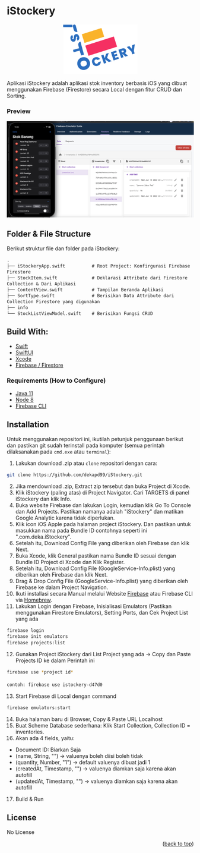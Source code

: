 # iStockery

<!-- ABOUT THE PROJECT -->
<p align="center">
  <a href="#" target="_blank"><img src="iStockery.png" width="200"></a>
</p>

Aplikasi iStockery adalah aplikasi stok inventory berbasis iOS yang dibuat menggunakan Firebase (Firestore) secara Local dengan fitur CRUD dan Sorting.

### Preview
<p align="center">
    <a href="#" target="_blank"><img src="1.png" width="auto"></a>
</p>

<!-- ABOUT THE FILE & FOLDER STRUCTURE -->
## Folder & File Structure
Berikut struktur file dan folder pada iStockery:

    .
    ├── iStockeryApp.swift          # Root Project: Konfirgurasi Firebase Firestore
    ├── StockItem.swift             # Deklarasi Attribute dari Firestore Collection & Dari Aplikasi
    ├── ContentView.swift           # Tampilan Beranda Aplikasi
    ├── SortType.swift              # Berisikan Data Attribute dari Collection Firestore yang digunakan
    ├── info
    └── StockListViewModel.swift    # Berisikan Fungsi CRUD

## Build With:

* [Swift](https://www.swift.org/documentation/)
* [SwiftUI](https://developer.apple.com/documentation/swiftui/)
* [Xcode](https://developer.apple.com/xcode/)
* [Firebase / Firestore](https://firebase.google.com/)

### Requirements (How to Configure)
* [Java 11](https://chamikakasun.medium.com/how-to-manage-multiple-java-version-in-macos-e5421345f6d0)
* [Node 8](https://formulae.brew.sh/formula/node#default)
* [Firebase CLI](https://firebase.google.com/docs/cli?authuser=0#mac-linux-npm)

<!-- How to Install -->
## Installation
Untuk menggunakan repositori ini, ikutilah petunjuk penggunaan berikut dan pastikan git sudah terinstall pada komputer (semua perintah dilaksanakan pada `cmd.exe` atau `terminal`):

1. Lakukan download .zip atau `clone` repositori dengan cara:
```bash
git clone https://github.com/dekapd99/iStockery.git
```

2. Jika mendownload .zip, Extract zip tersebut dan buka Project di Xcode.
3. Klik iStockery (paling atas) di Project Navigator. Cari TARGETS di panel iStockery dan klik Info.
4. Buka website Firebase dan lakukan Login, kemudian klik Go To Console dan Add Projects. Pastikan namanya adalah "iStockery" dan matikan Google Analytic karena tidak diperlukan.
5. Klik icon iOS Apple pada halaman project iStockery. Dan pastikan untuk masukkan nama pada Bundle ID contohnya seperti ini ".com.deka.iStockery".
6. Setelah itu, Download Config File yang diberikan oleh Firebase dan klik Next.
7. Buka Xcode, klik General pastikan nama Bundle ID sesuai dengan Bundle ID Project di Xcode dan Klik Register.
8. Setelah itu, Download Config File (GoogleService-Info.plist) yang diberikan oleh Firebase dan klik Next.
9. Drag & Drop Config File (GoogleService-Info.plist) yang diberikan oleh Firebase ke dalam Project Navigation. 
10. Ikuti installasi secara Manual melalui Website [Firebase](https://firebase.google.com/docs/cli?authuser=0#mac-linux-npm) atau Firebase CLI via [Homebrew](https://formulae.brew.sh/formula/firebase-cli).
11. Lakukan Login dengan Firebase, Inisialisasi Emulators (Pastikan menggunakan Firestore Emulators), Setting Ports, dan Cek Project List yang ada
```bash
firebase login
firebase init emulators
firebase projects:list
```

12. Gunakan Project iStockery dari List Project yang ada -> Copy dan Paste Projects ID ke dalam Perintah ini
```bash
firebase use *project id*

contoh: firebase use istockery-d47d0
```

13. Start Firebase di Local dengan command
```bash
firebase emulators:start
```

14. Buka halaman baru di Browser, Copy & Paste URL Localhost
15. Buat Scheme Database sederhana: Klik Start Collection, Collection ID = inventories.
16. Akan ada 4 fields, yaitu:
* Document ID: Biarkan Saja
* (name, String, "") -> valuenya boleh diisi boleh tidak
* (quantity, Number, "1") -> default valuenya dibuat jadi 1
* (createdAt, Timestamp, "") -> valuenya diamkan saja karena akan autofill
* (updatedAt, Timestamp, "") -> valuenya diamkan saja karena akan autofill
17. Build & Run

<!-- What Kind of License? -->
## License
No License 

<p align="right">(<a href="#top">back to top</a>)</p>
